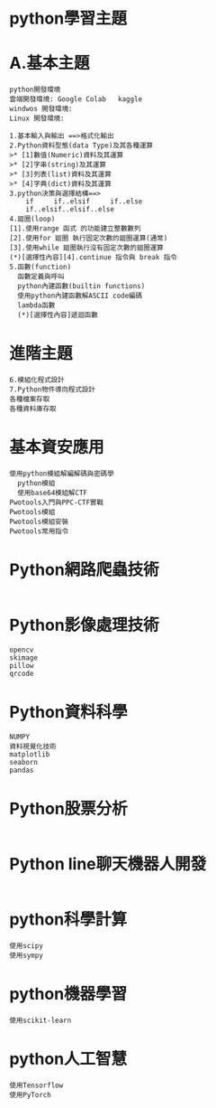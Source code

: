 # python學習主題

# A.基本主題
```
python開發環境
雲端開發環境: Google Colab   kaggle 
windwos 開發環境:
Linux 開發環境:

1.基本輸入與輸出 ==>格式化輸出
2.Python資料型態(data Type)及其各種運算
>* [1]數值(Numeric)資料及其運算
>* [2]字串(string)及其運算
>* [3]列表(list)資料及其運算
>* [4]字典(dict)資料及其運算 
3.python決策與選擇結構==>
    if     if..elsif     if..else
    if..elsif..elsif..else
4.廻圈(loop)
[1].使用range 函式 的功能建立整數數列
[2].使用for 廻圈 執行固定次數的廻圈運算(通常)
[3].使用while 廻圈執行沒有固定次數的廻圈運算
(*)[選擇性內容][4].continue 指令與 break 指令
5.函數(function)
  函數定義與呼叫
  python內建函數(builtin functions)
  使用python內建函數解ASCII code編碼
  lambda函數
  (*)[選擇性內容]遞迴函數
```
# 進階主題
```
6.模組化程式設計
7.Python物件導向程式設計
各種檔案存取
各種資料庫存取
```
# 基本資安應用
```
使用python模組解編解碼與密碼學
  python模組
  使用base64模組解CTF
Pwotools入門與PPC-CTF實戰
Pwotools模組
Pwotools模組安裝
Pwotools常用指令
```

# Python網路爬蟲技術
```

```
# Python影像處理技術
```
opencv
skimage
pillow
qrcode
```

# Python資料科學
```
NUMPY
資料視覺化技術
matplotlib
seaborn
pandas
```
# Python股票分析
```

```
# Python line聊天機器人開發
```

```
# python科學計算
```
使用scipy
使用sympy

```
# python機器學習
```
使用scikit-learn
```
# python人工智慧
```
使用Tensorflow
使用PyTorch
```
